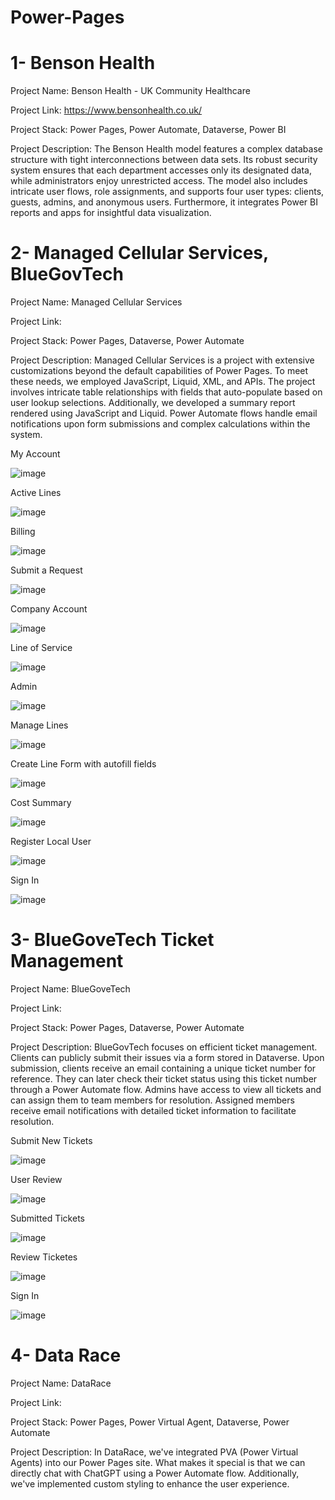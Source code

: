 # Power-Pages

# 1- Benson Health 

Project Name: Benson Health - UK Community Healthcare 

Project Link: https://www.bensonhealth.co.uk/ 

Project Stack: Power Pages, Power Automate, Dataverse, Power BI 

Project Description: The Benson Health model features a complex database structure with tight interconnections between data sets. Its robust security system ensures that each department accesses only its designated data, while administrators enjoy unrestricted access. The model also includes intricate user flows, role assignments, and supports four user types: clients, guests, admins, and anonymous users. Furthermore, it integrates Power BI reports and apps for insightful data visualization. 

# 2- Managed Cellular Services, BlueGovTech 

Project Name: Managed Cellular Services 

Project Link:  

Project Stack: Power Pages, Dataverse, Power Automate 

Project Description: Managed Cellular Services is a project with extensive customizations beyond the default capabilities of Power Pages. To meet these needs, we employed JavaScript, Liquid, XML, and APIs. The project involves intricate table relationships with fields that auto-populate based on user lookup selections. Additionally, we developed a summary report rendered using JavaScript and Liquid. Power Automate flows handle email notifications upon form submissions and complex calculations within the system. 

My Account

![image](https://github.com/MYousafTK/Power-Pages/assets/128382787/74a7bb84-3e48-4302-9a3f-eac6defb5faf)

Active Lines

![image](https://github.com/MYousafTK/Power-Pages/assets/128382787/0c47e342-c026-4dd5-9f0b-e73070921e16)

Billing

![image](https://github.com/MYousafTK/Power-Pages/assets/128382787/e525d2eb-2d05-434a-acf3-a9d7e3c434fc)

Submit a Request

![image](https://github.com/MYousafTK/Power-Pages/assets/128382787/1e5764ad-7107-4bc1-a6a7-0fef0624d3f0)

Company Account

![image](https://github.com/MYousafTK/Power-Pages/assets/128382787/98cf59e6-5923-43c4-ac83-593926f0a818)

Line of Service

![image](https://github.com/MYousafTK/Power-Pages/assets/128382787/d94e76af-b970-4773-87fa-5857cefecc35)

Admin

![image](https://github.com/MYousafTK/Power-Pages/assets/128382787/78d3859c-bdaf-41aa-ba66-3528e127b3d0)

Manage Lines

![image](https://github.com/MYousafTK/Power-Pages/assets/128382787/edbd849a-9f63-4904-89b5-f81b7e60e53a)

Create Line Form with autofill fields 

 ![image](https://github.com/MYousafTK/Power-Pages/assets/128382787/6d4e2cfa-b2ab-4e16-8ee6-fc38c68b366f)

 Cost Summary

 ![image](https://github.com/MYousafTK/Power-Pages/assets/128382787/2a979acd-b0d3-432e-999b-c572343fe4ab)

 Register Local User

 ![image](https://github.com/MYousafTK/Power-Pages/assets/128382787/8e8cb5fa-7235-4764-ad12-fb6d902a2285)

Sign In

![image](https://github.com/MYousafTK/Power-Pages/assets/128382787/879ce908-3c46-40f4-b8e4-bec977e166fa)

# 3- BlueGoveTech Ticket Management 

Project Name: BlueGoveTech 

Project Link:  

Project Stack: Power Pages, Dataverse, Power Automate 

Project Description: BlueGovTech focuses on efficient ticket management. Clients can publicly submit their issues via a form stored in Dataverse. Upon submission, clients receive an email containing a unique ticket number for reference. They can later check their ticket status using this ticket number through a Power Automate flow. Admins have access to view all tickets and can assign them to team members for resolution. Assigned members receive email notifications with detailed ticket information to facilitate resolution. 


Submit New Tickets

![image](https://github.com/MYousafTK/Power-Pages/assets/128382787/0bcee029-ff38-436f-97df-bffb8811a7f2)

User Review

![image](https://github.com/MYousafTK/Power-Pages/assets/128382787/7785c074-87e8-46e0-8c1a-42647dfb8b7b)

Submitted Tickets

![image](https://github.com/MYousafTK/Power-Pages/assets/128382787/24f374c5-3585-41dc-af4f-a01dbfbb03dc)


Review Ticketes

![image](https://github.com/MYousafTK/Power-Pages/assets/128382787/849381bf-2f8c-4fd7-a202-a654dfe9217a)

Sign In

![image](https://github.com/MYousafTK/Power-Pages/assets/128382787/60a8a0ed-1f29-4b22-b050-7b87d59a5615)



# 4- Data Race 

Project Name: DataRace 

Project Link:  

Project Stack: Power Pages, Power Virtual Agent, Dataverse, Power Automate 

Project Description: In DataRace, we've integrated PVA (Power Virtual Agents) into our Power Pages site. What makes it special is that we can directly chat with ChatGPT using a Power Automate flow. Additionally, we've implemented custom styling to enhance the user experience. 
